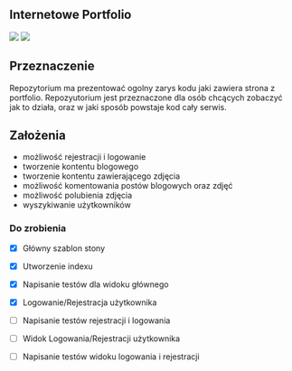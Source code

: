 ## Internetowe Portfolio 
![](https://img.shields.io/badge/Django-2.1-green.svg)
![](https://img.shields.io/badge/Python-3.7-green.svg)

## Przeznaczenie

Repozytorium ma prezentować ogolny zarys kodu jaki zawiera strona z portfolio. Repozyutorium jest przeznaczone
dla osób chcących zobaczyć jak to działa, oraz w jaki sposób powstaje kod cały serwis. 

## Założenia 

* możliwość rejestracji i logowanie
* tworzenie kontentu blogowego 
* tworzenie kontentu zawierającego zdjęcia 
* możliwość komentowania postów blogowych oraz zdjęć 
* możliwość polubienia zdjęcia 
* wyszykiwanie użytkowników 


### Do zrobienia 

- [x] 	Główny szablon stony 
- [x]   Utworzenie indexu
- [x]   Napisanie testów dla widoku głównego 
- [x]   Logowanie/Rejestracja użytkownika

- [ ]   Napisanie testów rejestracji i logowania 

- [ ]   Widok Logowania/Rejestracji użytkownika

- [ ]   Napisanie testów widoku logowania i rejestracji 
